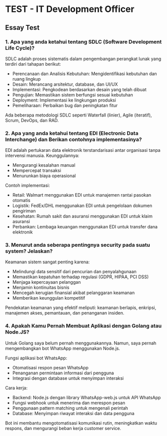 # TEST - IT Development Officer
## Essay Test

### 1. Apa yang anda ketahui tentang SDLC (Software Development Life Cycle)?

SDLC adalah proses sistematis dalam pengembangan perangkat lunak yang terdiri dari tahapan berikut:
- Perencanaan dan Analisis Kebutuhan: Mengidentifikasi kebutuhan dan ruang lingkup
- Desain: Merancang arsitektur, database, dan UI/UX
- Implementasi: Pengkodean berdasarkan desain yang telah dibuat
- Pengujian: Memastikan sistem berfungsi sesuai kebutuhan
- Deployment: Implementasi ke lingkungan produksi
- Pemeliharaan: Perbaikan bug dan peningkatan fitur

Ada beberapa metodologi SDLC seperti Waterfall (linier), Agile (iteratif), Scrum, DevOps, dan RAD.

### 2. Apa yang anda ketahui tentang EDI (Electronic Data Interchange) dan Berikan contohnya implementasinya?

EDI adalah pertukaran data elektronik terstandarisasi antar organisasi tanpa intervensi manusia. Keunggulannya:
- Mengurangi kesalahan manual
- Mempercepat transaksi
- Menurunkan biaya operasional

Contoh implementasi:
- Retail: Walmart menggunakan EDI untuk manajemen rantai pasokan otomatis
- Logistik: FedEx/DHL menggunakan EDI untuk pengelolaan dokumen pengiriman
- Kesehatan: Rumah sakit dan asuransi menggunakan EDI untuk klaim asuransi
- Perbankan: Lembaga keuangan menggunakan EDI untuk transfer dana elektronik

### 3. Menurut anda seberapa pentingnya security pada suatu system? Jelaskan?

Keamanan sistem sangat penting karena:
- Melindungi data sensitif dari pencurian dan penyalahgunaan
- Memastikan kepatuhan terhadap regulasi (GDPR, HIPAA, PCI DSS)
- Menjaga kepercayaan pelanggan
- Menjamin kontinuitas bisnis
- Mencegah kerugian finansial akibat pelanggaran keamanan
- Memberikan keunggulan kompetitif

Pendekatan keamanan yang efektif meliputi: keamanan berlapis, enkripsi, manajemen akses, pemantauan, dan penanganan insiden.

### 4. Apakah Kamu Pernah Membuat Aplikasi dengan Golang atau Node.JS?

Untuk Golang saya belum pernah menggunakannya. Namun, saya pernah mengembangkan bot WhatsApp menggunakan Node.js.

Fungsi aplikasi bot WhatsApp:
- Otomatisasi respon pesan WhatsApp
- Penanganan permintaan informasi dari pengguna
- Integrasi dengan database untuk menyimpan interaksi

Cara kerja:
- Backend: Node.js dengan library WhatsApp-web.js untuk API WhatsApp
- Fungsi webhook untuk menerima dan merespon pesan
- Penggunaan pattern matching untuk mengenali perintah
- Database: Menyimpan riwayat interaksi dan data pengguna

Bot ini membantu mengotomatisasi komunikasi rutin, meningkatkan waktu respons, dan mengurangi beban kerja customer service.

